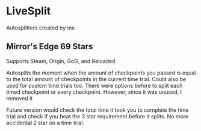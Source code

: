 # LiveSplit
Autosplitters created by me

## Mirror's Edge 69 Stars 
Supports Steam, Origin, GoG, and Reloaded

Autosplits the moment when the amount of checkpoints you passed is equal to the total amount of checkpoints in the current time trial. 
Could also be used for custom time trials too. There were options before to split each timed checkpoint or every checkpoint. However, since it was unused, I removed it

Future version would check the total time it took you to complete the time trial and check if you beat the 3 star requirement before it splits. 
No more accidental 2 star on a time trial. 
